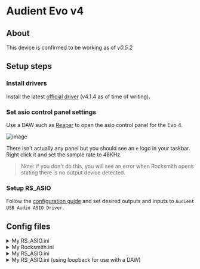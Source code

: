 # Audient Evo v4

## About

This device is confirmed to be working as of _v0.5.2_

## Setup steps

### Install drivers

Install the latest [official driver](https://evo.audio/products/evo-4/downloads/) (v4.1.4 as of time of writing).

### Set asio control panel settings

Use a DAW such as [Reaper](https://www.reaper.fm/) to open the asio control panel for the Evo 4.

![image](https://user-images.githubusercontent.com/10779424/86245120-ef2bad80-bba0-11ea-96cb-c04e88f91391.png)

There isn't actually any panel but you should see an `e` logo in your taskbar. Right click it and set the sample rate to 48KHz. 

> Note: if you don't do this, you will see an error when Rocksmith opens stating there is no output device detected.

### Setup RS_ASIO

Follow the [configuration guide](https://github.com/mdias/rs_asio#basic-configuration-guide) and set desired outputs and inputs to `Audient USB Audio ASIO Driver`.


## Config files


<details>
<summary>My RS_ASIO.ini</summary>



```
[Config]
EnableWasapiOutputs=0
EnableWasapiInputs=0
EnableAsio=1

[Asio]
; available buffer size modes:
;    driver - respect buffer size setting set in the driver
;    host   - use a buffer size as close as possible as that requested by the host application
;    custom - use the buffer size specified in CustomBufferSize field
BufferSizeMode=driver
CustomBufferSize=

[Asio.Output]
Driver=Audient USB Audio ASIO Driver
BaseChannel=0
EnableSoftwareEndpointVolumeControl=0
EnableSoftwareMasterVolumeControl=0
SoftwareMasterVolumePercent=100

[Asio.Input.0]
Driver=Audient USB Audio ASIO Driver
Channel=1
EnableSoftwareEndpointVolumeControl=0
EnableSoftwareMasterVolumeControl=0
SoftwareMasterVolumePercent=100

[Asio.Input.1]
Driver=
Channel=1
EnableSoftwareEndpointVolumeControl=1
EnableSoftwareMasterVolumeControl=1
SoftwareMasterVolumePercent=100
```

</details>

<details>
<summary>My Rocksmith.ini</summary>



```
[Audio]
EnableMicrophone=1
ExclusiveMode=1
LatencyBuffer=2
ForceDefaultPlaybackDevice=
ForceWDM=0
ForceDirectXSink=0
DumpAudioLog=0
MaxOutputBufferSize=
RealToneCableOnly=0
Win32UltraLowLatencyMode=1
[Renderer.Win32]
ShowGamepadUI=0
ScreenWidth=2560
ScreenHeight=1440
Fullscreen=0
VisualQuality=2
RenderingWidth=0
RenderingHeight=0
EnablePostEffects=1
EnableShadows=1
EnableHighResScope=1
EnableDepthOfField=1
EnablePerPixelLighting=1
MsaaSamples=4
DisableBrowser=0
[Net]
UseProxy=1
```

</details>

<details>
<summary>My RS_ASIO.ini</summary>



```
[Config]
EnableWasapiOutputs=0
EnableWasapiInputs=0
EnableAsio=1

[Asio]
; available buffer size modes:
;    driver - respect buffer size setting set in the driver
;    host   - use a buffer size as close as possible as that requested by the host application
;    custom - use the buffer size specified in CustomBufferSize field
BufferSizeMode=driver
CustomBufferSize=

[Asio.Output]
Driver=Audient USB Audio ASIO Driver
BaseChannel=0
EnableSoftwareEndpointVolumeControl=0
EnableSoftwareMasterVolumeControl=0
SoftwareMasterVolumePercent=100

[Asio.Input.0]
Driver=Audient USB Audio ASIO Driver
Channel=1
EnableSoftwareEndpointVolumeControl=0
EnableSoftwareMasterVolumeControl=0
SoftwareMasterVolumePercent=100

[Asio.Input.1]
Driver=
Channel=1
EnableSoftwareEndpointVolumeControl=1
EnableSoftwareMasterVolumeControl=1
SoftwareMasterVolumePercent=100
```

</details>

<details>
<summary>My RS_ASIO.ini (using loopback for use with a DAW)</summary>


```
[Config]
EnableWasapiOutputs=0
EnableWasapiInputs=0
EnableAsio=1

[Asio]
; available buffer size modes:
;    driver - respect buffer size setting set in the driver
;    host   - use a buffer size as close as possible as that requested by the host application
;    custom - use the buffer size specified in CustomBufferSize field
BufferSizeMode=driver
CustomBufferSize=

[Asio.Output]
Driver=Audient USB Audio ASIO Driver
BaseChannel=2
EnableSoftwareEndpointVolumeControl=0
EnableSoftwareMasterVolumeControl=0
SoftwareMasterVolumePercent=100

[Asio.Input.0]
Driver=Audient USB Audio ASIO Driver
Channel=1
EnableSoftwareEndpointVolumeControl=0
EnableSoftwareMasterVolumeControl=0
SoftwareMasterVolumePercent=100

[Asio.Input.1]
Driver=
Channel=1
EnableSoftwareEndpointVolumeControl=1
EnableSoftwareMasterVolumeControl=1
SoftwareMasterVolumePercent=100
```

</details>
